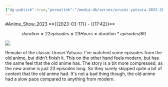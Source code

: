 ```yaml
---
{"dg-publish":true,"permalink":"/media-db/series/urusei-yatsura-2022-2022/","title":"Urusei Yatsura (2022)","tags":["mediaDB/tv/series"],"noteIcon":""}
---
```


#Anime_Show_2023 
=={{2023-03-17}} - {{17:42}}==
```math
duration = 22
episodes = 23
Hours = duration * episodes / 60
```
<img src="https://cdn.myanimelist.net/images/anime/1233/129144.jpg">

Remake of the classic Urusei Yatsura. I've watched some episodes from the old anime, but didn't finish it. This on the other hand feels modern, but has the same feel that the old anime has. The story is a bit more compressed, as the new anime is just 23 episodes long. So they surely skipped quite a bit of content that the old anime had. It's not a bad thing though, the old anime had a slow pace compared to anything from modern.